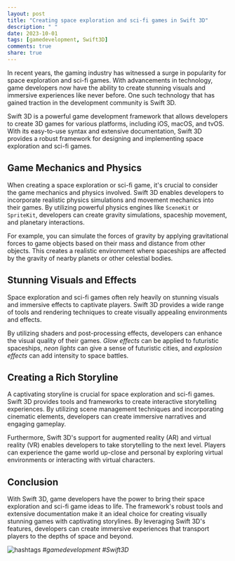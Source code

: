 ```yaml
---
layout: post
title: "Creating space exploration and sci-fi games in Swift 3D"
description: " "
date: 2023-10-01
tags: [gamedevelopment, Swift3D]
comments: true
share: true
---
```


In recent years, the gaming industry has witnessed a surge in popularity for space exploration and sci-fi games. With advancements in technology, game developers now have the ability to create stunning visuals and immersive experiences like never before. One such technology that has gained traction in the development community is Swift 3D.

Swift 3D is a powerful game development framework that allows developers to create 3D games for various platforms, including iOS, macOS, and tvOS. With its easy-to-use syntax and extensive documentation, Swift 3D provides a robust framework for designing and implementing space exploration and sci-fi games.

## Game Mechanics and Physics

When creating a space exploration or sci-fi game, it's crucial to consider the game mechanics and physics involved. Swift 3D enables developers to incorporate realistic physics simulations and movement mechanics into their games. By utilizing powerful physics engines like `SceneKit` or `SpriteKit`, developers can create gravity simulations, spaceship movement, and planetary interactions.

For example, you can simulate the forces of gravity by applying gravitational forces to game objects based on their mass and distance from other objects. This creates a realistic environment where spaceships are affected by the gravity of nearby planets or other celestial bodies.

## Stunning Visuals and Effects

Space exploration and sci-fi games often rely heavily on stunning visuals and immersive effects to captivate players. Swift 3D provides a wide range of tools and rendering techniques to create visually appealing environments and effects.

By utilizing shaders and post-processing effects, developers can enhance the visual quality of their games. *Glow effects* can be applied to futuristic spaceships, *neon lights* can give a sense of futuristic cities, and *explosion effects* can add intensity to space battles.

## Creating a Rich Storyline

A captivating storyline is crucial for space exploration and sci-fi games. Swift 3D provides tools and frameworks to create interactive storytelling experiences. By utilizing scene management techniques and incorporating cinematic elements, developers can create immersive narratives and engaging gameplay.

Furthermore, Swift 3D's support for augmented reality (AR) and virtual reality (VR) enables developers to take storytelling to the next level. Players can experience the game world up-close and personal by exploring virtual environments or interacting with virtual characters.

## Conclusion

With Swift 3D, game developers have the power to bring their space exploration and sci-fi game ideas to life. The framework's robust tools and extensive documentation make it an ideal choice for creating visually stunning games with captivating storylines. By leveraging Swift 3D's features, developers can create immersive experiences that transport players to the depths of space and beyond.

![hashtags](https://example.com/spaceship_game.jpg) 
*#gamedevelopment #Swift3D*